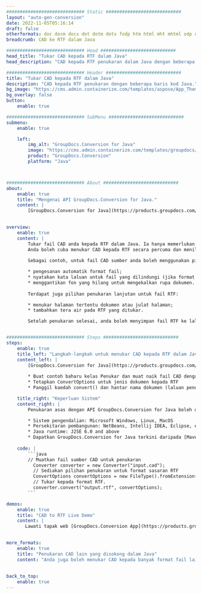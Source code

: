 ```yaml
---
############################# Static ############################
layout: "auto-gen-conversion"
date: 2022-11-05T05:16:14
draft: false
otherformats: doc docm docx dot dotm dotx fodp htm html mht mhtml odp odt otp pot potm potx pps ppsm ppsx ppt pptm pptx rtf
breadcrumb: CAD ke RTF dalam Java

############################# Head ############################
head_title: "Tukar CAD kepada RTF dalam Java"
head_description: "CAD kepada RTF penukaran dalam Java dengan beberapa baris kod. Tukar lebih 160 format fail menggunakan API penukaran dokumen GroupDocs untuk Java"

############################# Header ############################
title: "Tukar CAD kepada RTF dalam Java"
description: "CAD kepada RTF penukaran dengan beberapa baris kod Java."
bg_image: "https://cms.admin.containerize.com/templates/aspose/App_Themes/V3/images/bg/header1.png"
bg_overlay: false
button:
    enable: true

############################# SubMenu ############################
submenu:
    enable: true

    left:
        img_alt: "GroupDocs.Conversion for Java"
        image: "https://cms.admin.containerize.com/templates/groupdocs/images/product-logos/90x90-noborder/groupdocs-conversion-java.png"
        product: "GroupDocs.Conversion"
        platform: "Java"



############################# About ############################
about:
    enable: true
    title: "Mengenai API GroupDocs.Conversion for Java."
    content: |
        [GroupDocs.Conversion for Java](https://products.groupdocs.com/conversion/java/) ialah API penukaran format fail lanjutan untuk menukar antara imej popular dan format dokumen seperti Microsoft Office, OpenDocument, PDF, HTML, e-mel, CAD. dan banyak lagi dengan hanya beberapa baris kod. API asli secara automatik mengesan format dokumen asal dan menawarkan banyak pilihan untuk menyesuaikan dokumen yang ditukar. Bersama-sama dengan fungsi mengekstrak maklumat daripada dokumen, ia juga menyokong caching hasil penukaran ke cakera tempatan secara lalai. Walau bagaimanapun, sebarang jenis storan cache boleh disokong dengan melaksanakan antara muka yang sesuai - Amazon S3, Dropbox, Google Drive, Windows Azure, Reddis atau mana-mana yang lain.
    

overview:
    enable: true
    content: |
        Tukar fail CAD anda kepada RTF dalam Java. Ia hanya memerlukan beberapa baris kod Java pada mana-mana platform pilihan anda, seperti Windows, Linux, macOS.
        Anda boleh cuba menukar CAD kepada RTF secara percuma dan menilai kualiti hasil penukaran. Bersama-sama dengan skrip penukaran fail mudah, anda boleh mencuba pilihan yang lebih canggih untuk memuatkan fail sumber CAD dan menyimpan output RTF. 
        
        Sebagai contoh, untuk fail CAD sumber anda boleh menggunakan pilihan pemuatan berikut:

        * pengesanan automatik format fail;
        * nyatakan kata laluan untuk fail yang dilindungi (jika format fail menyokongnya);
        * menggantikan fon yang hilang untuk mengekalkan rupa dokumen.
        
        Terdapat juga pilihan penukaran lanjutan untuk fail RTF:

        * menukar halaman tertentu dokumen atau julat halaman;
        * tambahkan tera air pada RTF yang ditukar.

        Setelah penukaran selesai, anda boleh menyimpan fail RTF ke laluan fail setempat anda atau ke mana-mana storan pihak ketiga seperti FTP, Amazon S3, Google Drive, Dropbox dll. Sila ambil perhatian - untuk menukar CAD kepada RTF, anda tidak perlu memasang sebarang perisian tambahan, seperti MS Office, Open Office, Adobe Acrobat Reader dsb.


############################# Steps ############################
steps:
    enable: true
    title_left: "Langkah-langkah untuk menukar CAD kepada RTF dalam Java"
    content_left: |
        [GroupDocs.Conversion for Java](https://products.groupdocs.com/conversion/java/) membenarkan pembangun menukar fail CAD kepada RTF dengan mudah dengan beberapa baris kod.
        
        * Buat contoh baharu kelas Penukar dan muat naik fail CAD dengan laluan penuh
        * Tetapkan ConvertOptions untuk jenis dokumen kepada RTF
        * Panggil kaedah convert() dan hantar nama dokumen (laluan penuh) dan format (RTF) sebagai parameter

    title_right: "Keperluan Sistem"
    content_right: |
        Penukaran asas dengan API GroupDocs.Conversion for Java boleh dilakukan dengan hanya beberapa baris kod. API kami disokong pada semua platform dan sistem pengendalian utama. Sebelum melaksanakan kod di bawah, pastikan anda mempunyai prasyarat berikut dipasang pada sistem anda.

        * Sistem pengendalian: Microsoft Windows, Linux, MacOS
        * Persekitaran pembangunan: NetBeans, Intellij IDEA, Eclipse, etc.
        * Java runtime: J2SE 6.0 and above
        * Dapatkan GroupDocs.Conversion for Java terkini daripada [Maven](https://repository.groupdocs.com/webapp/#/artifacts/browse/tree/General/repo/com/groupdocs/groupdocs-conversion)
         
    code: |
        ```java    
        // Muatkan fail sumber CAD untuk penukaran
          Converter converter = new Converter("input.cad");
          // Sediakan pilihan penukaran untuk format sasaran RTF
          ConvertOptions convertOptions = new FileType().fromExtension("rtf").getConvertOptions();
          // Tukar kepada format RTF.
          converter.convert("output.rtf", convertOptions);
        ```

demos:
    enable: true
    title: "CAD to RTF Live Demo"
    content: |
       Lawati tapak web [GroupDocs.Conversion App](https://products.groupdocs.app/conversion/family) kami dan cuba CAD kepada RTF penukaran sekarang. Demo percuma mempunyai faedah berikut
          

more_formats:
    enable: true
    title: "Penukaran CAD lain yang disokong dalam Java"
    content: "Anda juga boleh menukar CAD kepada banyak format fail lain. Sila lihat senarai di bawah."
       
       
back_to_top:
    enable: true
---
```

